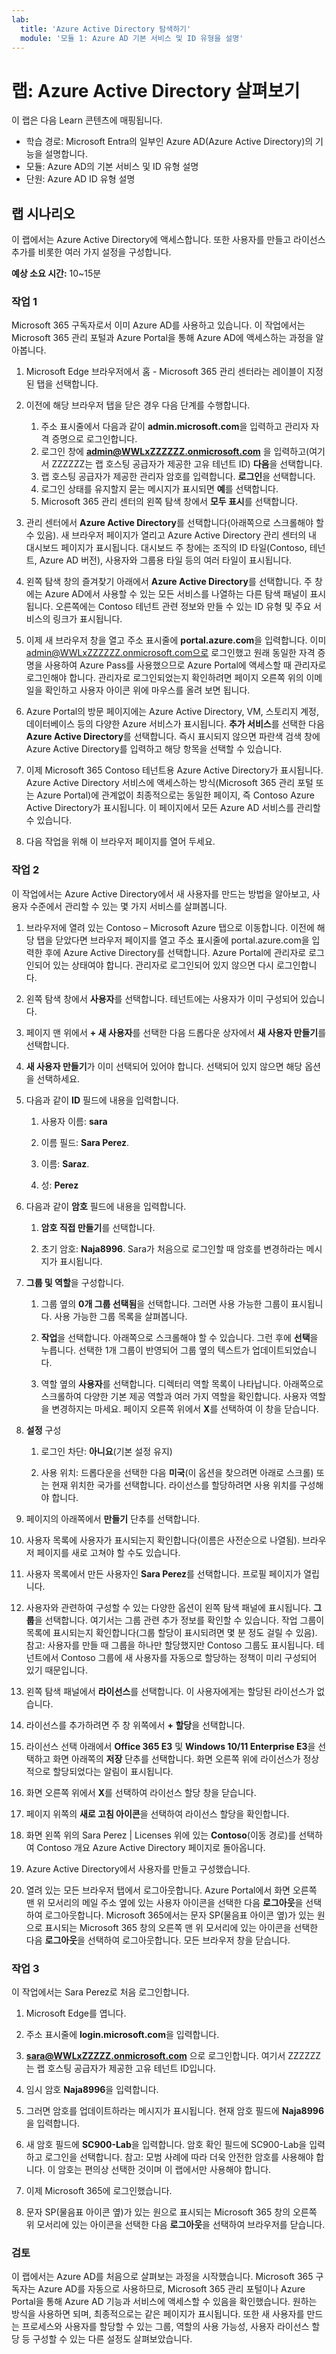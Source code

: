 ```yaml
---
lab:
  title: 'Azure Active Directory 탐색하기'
  module: '모듈 1: Azure AD 기본 서비스 및 ID 유형을 설명'
---
```



# <a name="lab-explore-azure-active-directory"></a>랩: Azure Active Directory 살펴보기

이 랩은 다음 Learn 콘텐츠에 매핑됩니다.

- 학습 경로: Microsoft Entra의 일부인 Azure AD(Azure Active Directory)의 기능을 설명합니다.
- 모듈: Azure AD의 기본 서비스 및 ID 유형 설명
- 단원: Azure AD ID 유형 설명

## <a name="lab-scenario"></a>랩 시나리오

이 랩에서는 Azure Active Directory에 액세스합니다.  또한 사용자를 만들고 라이선스 추가를 비롯한 여러 가지 설정을 구성합니다.  

**예상 소요 시간:** 10~15분

### <a name="task-1"></a>작업 1

Microsoft 365 구독자로서 이미 Azure AD를 사용하고 있습니다.  이 작업에서는 Microsoft 365 관리 포털과 Azure Portal을 통해 Azure AD에 액세스하는 과정을 알아봅니다.

1. Microsoft Edge 브라우저에서 홈 - Microsoft 365 관리 센터라는 레이블이 지정된 탭을 선택합니다.

1. 이전에 해당 브라우저 탭을 닫은 경우 다음 단계를 수행합니다.
    1. 주소 표시줄에서 다음과 같이 **admin.microsoft.com**을 입력하고 관리자 자격 증명으로 로그인합니다.
    1. 로그인 창에 **admin@WWLxZZZZZZ.onmicrosoft.com** 을 입력하고(여기서 ZZZZZZ는 랩 호스팅 공급자가 제공한 고유 테넌트 ID) **다음**을 선택합니다.
    1. 랩 호스팅 공급자가 제공한 관리자 암호를 입력합니다. **로그인**을 선택합니다.
    1. 로그인 상태를 유지할지 묻는 메시지가 표시되면 **예**를 선택합니다.
    1. Microsoft 365 관리 센터의 왼쪽 탐색 창에서 **모두 표시**를 선택합니다.

1. 관리 센터에서 **Azure Active Directory**를 선택합니다(아래쪽으로 스크롤해야 할 수 있음).  새 브라우저 페이지가 열리고 Azure Active Directory 관리 센터의 내 대시보드 페이지가 표시됩니다. 대시보드 주 창에는 조직의 ID 타일(Contoso, 테넌트, Azure AD 버전), 사용자와 그룹용 타일 등의 여러 타일이 표시됩니다.

1. 왼쪽 탐색 창의 즐겨찾기 아래에서 **Azure Active Directory**를 선택합니다.  주 창에는 Azure AD에서 사용할 수 있는 모든 서비스를 나열하는 다른 탐색 패널이 표시됩니다. 오른쪽에는 Contoso 테넌트 관련 정보와 만들 수 있는 ID 유형 및 주요 서비스의 링크가 표시됩니다.  

1. 이제 새 브라우저 창을 열고 주소 표시줄에 **portal.azure.com**을 입력합니다.  이미 admin@WWLxZZZZZZ.onmicrosoft.com으로 로그인했고 원래 동일한 자격 증명을 사용하여 Azure Pass를 사용했으므로 Azure Portal에 액세스할 때 관리자로 로그인해야 합니다.  관리자로 로그인되었는지 확인하려면 페이지 오른쪽 위의 이메일을 확인하고 사용자 아이콘 위에 마우스를 올려 보면 됩니다.

1. Azure Portal의 방문 페이지에는 Azure Active Directory, VM, 스토리지 계정, 데이터베이스 등의 다양한 Azure 서비스가 표시됩니다.  **추가 서비스**를 선택한 다음 **Azure Active Directory**를 선택합니다. 즉시 표시되지 않으면 파란색 검색 창에 Azure Active Directory를 입력하고 해당 항목을 선택할 수 있습니다.  

1. 이제 Microsoft 365 Contoso 테넌트용 Azure Active Directory가 표시됩니다.    Azure Active Directory 서비스에 액세스하는 방식(Microsoft 365 관리 포털 또는 Azure Portal)에 관계없이 최종적으로는 동일한 페이지, 즉 Contoso Azure Active Directory가 표시됩니다. 이 페이지에서 모든 Azure AD 서비스를 관리할 수 있습니다.

1. 다음 작업을 위해 이 브라우저 페이지를 열어 두세요.

### <a name="task-2"></a>작업 2

이 작업에서는 Azure Active Directory에서 새 사용자를 만드는 방법을 알아보고, 사용자 수준에서 관리할 수 있는 몇 가지 서비스를 살펴봅니다.

1. 브라우저에 열려 있는 Contoso – Microsoft Azure 탭으로 이동합니다. 이전에 해당 탭을 닫았다면 브라우저 페이지를 열고 주소 표시줄에 portal.azure.com을 입력한 후에 Azure Active Directory를 선택합니다.  Azure Portal에 관리자로 로그인되어 있는 상태여야 합니다. 관리자로 로그인되어 있지 않으면 다시 로그인합니다.

1. 왼쪽 탐색 창에서 **사용자**를 선택합니다.  테넌트에는 사용자가 이미 구성되어 있습니다.

1. 페이지 맨 위에서 **+ 새 사용자**를 선택한 다음 드롭다운 상자에서 **새 사용자 만들기**를 선택합니다.

1. **새 사용자 만들기**가 이미 선택되어 있어야 합니다. 선택되어 있지 않으면 해당 옵션을 선택하세요.

1. 다음과 같이 **ID** 필드에 내용을 입력합니다.

    1. 사용자 이름: **sara**

    1. 이름 필드: **Sara Perez**.

    1. 이름: **Saraz**.

    1. 성: **Perez**

1. 다음과 같이 **암호** 필드에 내용을 입력합니다.

    1. **암호 직접 만들기**를 선택합니다.

    1. 초기 암호: **Naja8996**. Sara가 처음으로 로그인할 때 암호를 변경하라는 메시지가 표시됩니다.

1. **그룹 및 역할**을 구성합니다.

    1. 그룹 옆의 **0개 그룹 선택됨**을 선택합니다.  그러면 사용 가능한 그룹이 표시됩니다.  사용 가능한 그룹 목록을 살펴봅니다.

    1. **작업**을 선택합니다. 아래쪽으로 스크롤해야 할 수 있습니다. 그런 후에 **선택**을 누릅니다. 선택한 1개 그룹이 반영되어 그룹 옆의 텍스트가 업데이트되었습니다.  

    1. 역할 옆의 **사용자**를 선택합니다. 디렉터리 역할 목록이 나타납니다.  아래쪽으로 스크롤하여 다양한 기본 제공 역할과 여러 가지 역할을 확인합니다. 사용자 역할을 변경하지는 마세요.  페이지 오른쪽 위에서 **X**를 선택하여 이 창을 닫습니다.

1. **설정** 구성

    1. 로그인 차단:  **아니요**(기본 설정 유지)

    1. 사용 위치: 드롭다운을 선택한 다음 **미국**(이 옵션을 찾으려면 아래로 스크롤) 또는 현재 위치한 국가를 선택합니다.  라이선스를 할당하려면 사용 위치를 구성해야 합니다.

1. 페이지의 아래쪽에서 **만들기** 단추를 선택합니다.

1. 사용자 목록에 사용자가 표시되는지 확인합니다(이름은 사전순으로 나열됨). 브라우저 페이지를 새로 고쳐야 할 수도 있습니다.

1. 사용자 목록에서 만든 사용자인 **Sara Perez**를 선택합니다.  프로필 페이지가 열립니다.

1. 사용자와 관련하여 구성할 수 있는 다양한 옵션이 왼쪽 탐색 패널에 표시됩니다.  **그룹**을 선택합니다.  여기서는 그룹 관련 추가 정보를 확인할 수 있습니다.  작업 그룹이 목록에 표시되는지 확인합니다(그룹 할당이 표시되려면 몇 분 정도 걸릴 수 있음).  참고: 사용자를 만들 때 그룹을 하나만 할당했지만 Contoso 그룹도 표시됩니다.  테넌트에서 Contoso 그룹에 새 사용자를 자동으로 할당하는 정책이 미리 구성되어 있기 때문입니다.

1. 왼쪽 탐색 패널에서 **라이선스**를 선택합니다.  이 사용자에게는 할당된 라이선스가 없습니다.  

1. 라이선스를 추가하려면 주 창 위쪽에서 **+ 할당**을 선택합니다.

1. 라이선스 선택 아래에서 **Office 365 E3** 및 **Windows 10/11 Enterprise E3**을 선택하고 화면 아래쪽의 **저장** 단추를 선택합니다. 화면 오른쪽 위에 라이선스가 정상적으로 할당되었다는 알림이 표시됩니다.

1. 화면 오른쪽 위에서 **X**를 선택하여 라이선스 할당 창을 닫습니다.

1. 페이지 위쪽의 **새로 고침 아이콘**을 선택하여 라이선스 할당을 확인합니다.

1. 화면 왼쪽 위의 Sara Perez | Licenses 위에 있는 **Contoso**(이동 경로)를 선택하여 Contoso 개요 Azure Active Directory 페이지로 돌아옵니다.

1. Azure Active Directory에서 사용자를 만들고 구성했습니다.

1. 열려 있는 모든 브라우저 탭에서 로그아웃합니다.  Azure Portal에서 화면 오른쪽 맨 위 모서리의 메일 주소 옆에 있는 사용자 아이콘을 선택한 다음 **로그아웃**을 선택하여 로그아웃합니다. Microsoft 365에서는 문자 SP(물음표 아이콘 옆)가 있는 원으로 표시되는 Microsoft 365 창의 오른쪽 맨 위 모서리에 있는 아이콘을 선택한 다음 **로그아웃**을 선택하여 로그아웃합니다. 모든 브라우저 창을 닫습니다.

### <a name="task-3"></a>작업 3

이 작업에서는 Sara Perez로 처음 로그인합니다.

1. Microsoft Edge를 엽니다.

2. 주소 표시줄에 **login.microsoft.com**을 입력합니다.

3. **sara@WWLxZZZZZ.onmicrosoft.com** 으로 로그인합니다. 여기서 ZZZZZZ는 랩 호스팅 공급자가 제공한 고유 테넌트 ID입니다.

4. 임시 암호 **Naja8996**을 입력합니다.

5. 그러면 암호를 업데이트하라는 메시지가 표시됩니다. 현재 암호 필드에 **Naja8996**을 입력합니다.

6. 새 암호 필드에 **SC900-Lab**을 입력합니다.  암호 확인 필드에 SC900-Lab을 입력하고 로그인을 선택합니다.  참고: 모범 사례에 따라 더욱 안전한 암호를 사용해야 합니다. 이 암호는 편의상 선택한 것이며 이 랩에서만 사용해야 합니다.

7. 이제 Microsoft 365에 로그인했습니다.

8. 문자 SP(물음표 아이콘 옆)가 있는 원으로 표시되는 Microsoft 365 창의 오른쪽 위 모서리에 있는 아이콘을 선택한 다음 **로그아웃**을 선택하여 브라우저를 닫습니다.

### <a name="review"></a>검토

이 랩에서는 Azure AD를 처음으로 살펴보는 과정을 시작했습니다. Microsoft 365 구독자는 Azure AD를 자동으로 사용하므로, Microsoft 365 관리 포털이나 Azure Portal을 통해 Azure AD 기능과 서비스에 액세스할 수 있음을 확인했습니다.  원하는 방식을 사용하면 되며, 최종적으로는 같은 페이지가 표시됩니다.  또한 새 사용자를 만드는 프로세스와 사용자를 할당할 수 있는 그룹, 역할의 사용 가능성, 사용자 라이선스 할당 등 구성할 수 있는 다른 설정도 살펴보았습니다.
